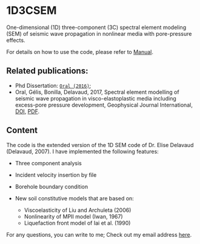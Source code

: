 # 1D3CSEM
One-dimensional (1D) three-component (3C) spectral element modeling (SEM) of seismic wave propagation in nonlinear media with pore-pressure effects. 

For details on how to use the code, please refer to [Manual](https://github.com/elifo/1D3CSEM/tree/main/MANUAL).


## Related publications: 
* Phd Dissertation: [`Oral (2016)`](https://tel.archives-ouvertes.fr/tel-01562279);
* Oral, Gélis, Bonilla, Delavaud, 2017, Spectral element modelling of seismic wave
propagation in visco-elastoplastic media including excess-pore pressure development,
Geophysical Journal International, [DOI](https://doi.org/10.1093/gji/ggx375), [PDF](https://eartharxiv.org/repository/view/1953/).


## Content
The code is the extended version of the 1D SEM code of Dr. Elise Delavaud (Delavaud, 2007). I have implemented the following features:
* Three component analysis
* Incident velocity insertion by file
* Borehole boundary condition 
* New soil constitutive models that are based on:

    * Viscoelasticity of Liu and Archuleta (2006)
    * Nonlinearity of MPII model (Iwan, 1967)
    * Liquefaction front model of Iai et al. (1990)

For any questions, you can write to me; Check out my email address [here](https://elifo.github.io).
